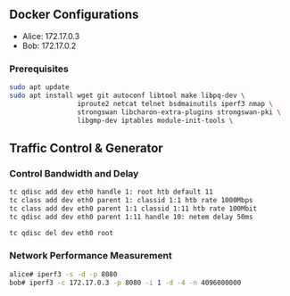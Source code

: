 ## Docker Configurations

- Alice: 172.17.0.3
- Bob: 172.17.0.2

### Prerequisites

```bash
sudo apt update
sudo apt install wget git autoconf libtool make libpq-dev \
                 iproute2 netcat telnet bsdmainutils iperf3 nmap \
                 strongswan libcharon-extra-plugins strongswan-pki \
                 libgmp-dev iptables module-init-tools \
```

## Traffic Control & Generator

### Control Bandwidth and Delay

```bash
tc qdisc add dev eth0 handle 1: root htb default 11
tc class add dev eth0 parent 1: classid 1:1 htb rate 1000Mbps
tc class add dev eth0 parent 1:1 classid 1:11 htb rate 100Mbit
tc qdisc add dev eth0 parent 1:11 handle 10: netem delay 50ms

tc qdisc del dev eth0 root
```

### Network Performance Measurement

```bash
alice# iperf3 -s -d -p 8080
bob# iperf3 -c 172.17.0.3 -p 8080 -i 1 -d -4 -n 4096000000

```
